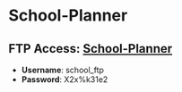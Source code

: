 ﻿# School-Planner

## FTP Access: [School-Planner](schoolplanner.bm-it.ch)
- **Username**: school_ftp
- **Password**: X2x%k31e2
